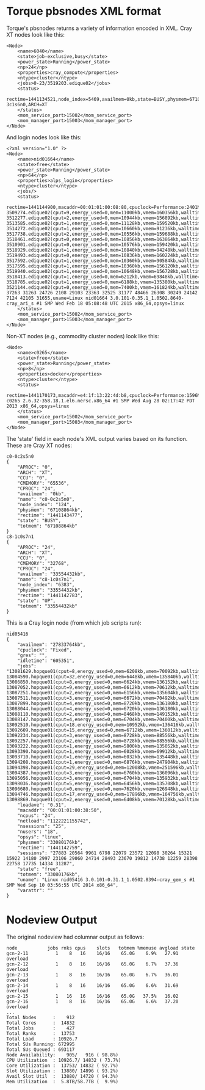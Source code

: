 Torque pbsnodes XML format
==========================

Torque's pbsnodes returns a variety of information encoded in XML.  Cray XT
nodes look like this:

    <Node>
        <name>6040</name>
        <state>job-exclusive,busy</state>
        <power_state>Running</power_state>
        <np>24</np>
        <properties>cray_compute</properties>
        <ntype>cluster</ntype>
        <jobs>0-23/3519203.edique02</jobs>
        <status>
            rectime=1441134521,node_index=5469,availmem=0kb,state=BUSY,physmem=67108864kb,totmem=67108864kb,CMEMORY=65536,APROC=0,CPROC=24,CCU=0,name=c7-3c1s6n0,ARCH=XT
        </status>
        <mom_service_port>15002</mom_service_port>
        <mom_manager_port>15003</mom_manager_port>
    </Node>

And login nodes look like this:

    <?xml version="1.0" ?>
    <Node>
        <name>nid01664</name>
        <state>free</state>
        <power_state>Running</power_state>
        <np>64</np>
        <properties>alps_login</properties>
        <ntype>cluster</ntype>
        <jobs/>
        <status>
            rectime=1441144900,macaddr=00:01:01:00:08:80,cpuclock=Performance:2401MHz,varattr=,jobs=3508074.edique02(cput=1883,energy_used=0,mem=90296kb,vmem=438936kb,walltime=164997) 3509274.edique02(cput=9,energy_used=0,mem=11000kb,vmem=160356kb,walltime=133151) 3512277.edique02(cput=2,energy_used=0,mem=10944kb,vmem=156892kb,walltime=80685) 3513585.edique02(cput=1,energy_used=0,mem=11128kb,vmem=159520kb,walltime=59129) 3514272.edique02(cput=1,energy_used=0,mem=10660kb,vmem=91236kb,walltime=57049) 3517738.edique02(cput=2,energy_used=0,mem=10556kb,vmem=159688kb,walltime=25868) 3518461.edique02(cput=0,energy_used=0,mem=10856kb,vmem=163864kb,walltime=19740,session_id=48466) 3510901.edique02(cput=0,energy_used=0,mem=10576kb,vmem=159420kb,walltime=13580,session_id=31177) 3518929.edique02(cput=1,energy_used=0,mem=10840kb,vmem=94248kb,walltime=13374) 3519493.edique02(cput=0,energy_used=0,mem=10836kb,vmem=160224kb,walltime=7006,session_id=23363) 3517592.edique02(cput=1,energy_used=0,mem=10360kb,vmem=90584kb,walltime=6464,session_id=29103) 3517595.edique02(cput=1,energy_used=0,mem=10360kb,vmem=156120kb,walltime=4575,session_id=2108) 3519940.edique02(cput=1,energy_used=0,mem=10648kb,vmem=156728kb,walltime=2657,session_id=24726) 3518413.edique02(cput=1,energy_used=0,mem=6212kb,vmem=69848kb,walltime=1892,session_id=31263) 3518785.edique02(cput=1,energy_used=0,mem=6188kb,vmem=135380kb,walltime=1523,session_id=37263) 3521144.edique02(cput=0,energy_used=0,mem=7400kb,vmem=161824kb,walltime=407,session_id=49075),state=free,netload=1004344494441,gres=,loadave=0.10,ncpus=48,physmem=66070012kb,availmem=56351776kb,totmem=66070012kb,idletime=14764,nusers=14,nsessions=16,sessions=49075 37263 31263 24726 2108 29103 23363 32525 31177 48466 26308 30249 24142 7124 42105 31655,uname=Linux nid01664 3.0.101-0.35.1_1.0502.8640-cray_ari_s #1 SMP Wed Feb 18 05:08:48 UTC 2015 x86_64,opsys=linux
        </status>
        <mom_service_port>15002</mom_service_port>
        <mom_manager_port>15003</mom_manager_port>
    </Node>

Non-XT nodes (e.g., commodity cluster nodes) look like this:

    <Node>
        <name>c0265</name>
        <state>free</state>
        <power_state>Running</power_state>
        <np>8</np>
        <properties>docker</properties>
        <ntype>cluster</ntype>
        <status>
            rectime=1441170173,macaddr=e4:1f:13:22:4d:b8,cpuclock=Performance:1596MHz,varattr=,jobs=,state=free,netload=19118557999,gres=,loadave=0.04,ncpus=8,physmem=24728500kb,availmem=21813020kb,totmem=24728500kb,idletime=1301281,nusers=0,nsessions=0,uname=Linux c0265 2.6.32-358.18.1.el6.nersc.x86_64 #1 SMP Wed Aug 28 02:17:42 PDT 2013 x86_64,opsys=linux
        </status>
        <mom_service_port>15002</mom_service_port>
        <mom_manager_port>15003</mom_manager_port>
    </Node>



The 'state' field in each node's XML output varies based on its function.  These
are Cray XT nodes:

    c0-0c2s5n0
    {
        "APROC": "0", 
        "ARCH": "XT", 
        "CCU": "0", 
        "CMEMORY": "65536", 
        "CPROC": "24", 
        "availmem": "0kb", 
        "name": "c0-0c2s5n0", 
        "node_index": "124", 
        "physmem": "67108864kb", 
        "rectime": "1441143477", 
        "state": "BUSY", 
        "totmem": "67108864kb"
    }
    c8-1c0s7n1
    {
        "APROC": "24", 
        "ARCH": "XT", 
        "CCU": "0", 
        "CMEMORY": "32768", 
        "CPROC": "24", 
        "availmem": "33554432kb", 
        "name": "c8-1c0s7n1", 
        "node_index": "6383", 
        "physmem": "33554432kb", 
        "rectime": "1441142783", 
        "state": "UP", 
        "totmem": "33554432kb"
    }

This is a Cray login node (from which job scripts run):

    nid05416
    {
        "availmem": "27833764kb", 
        "cpuclock": "Fixed", 
        "gres": "", 
        "idletime": "605351", 
        "jobs": "13081629.hopque01(cput=8,energy_used=0,mem=6208kb,vmem=70092kb,walltime=244194) 13084590.hopque01(cput=32,energy_used=0,mem=6448kb,vmem=135840kb,walltime=166630) 13086850.hopque01(cput=8,energy_used=0,mem=6624kb,vmem=136152kb,walltime=116718) 13087052.hopque01(cput=9,energy_used=0,mem=6612kb,vmem=70612kb,walltime=116049) 13087251.hopque01(cput=2,energy_used=0,mem=6156kb,vmem=135604kb,walltime=114906) 13087511.hopque01(cput=3,energy_used=0,mem=6672kb,vmem=70492kb,walltime=111058) 13087899.hopque01(cput=4,energy_used=0,mem=8720kb,vmem=136180kb,walltime=104707) 13088044.hopque01(cput=4,energy_used=0,mem=6720kb,vmem=136180kb,walltime=104235) 13088110.hopque01(cput=2,energy_used=0,mem=8468kb,vmem=149152kb,walltime=103689) 13088147.hopque01(cput=4,energy_used=0,mem=6704kb,vmem=70400kb,walltime=102741) 13092510.hopque01(cput=18,energy_used=0,mem=10952kb,vmem=136416kb,walltime=75884) 13092609.hopque01(cput=15,energy_used=0,mem=6712kb,vmem=136012kb,walltime=70564) 13092234.hopque01(cput=3,energy_used=0,mem=8728kb,vmem=88556kb,walltime=68796) 13092257.hopque01(cput=2,energy_used=0,mem=8728kb,vmem=88556kb,walltime=35043) 13093222.hopque01(cput=1,energy_used=0,mem=5800kb,vmem=135052kb,walltime=31765) 13093390.hopque01(cput=1,energy_used=0,mem=6028kb,vmem=69912kb,walltime=31622) 13093710.hopque01(cput=1,energy_used=0,mem=6032kb,vmem=135448kb,walltime=26361) 13094208.hopque01(cput=1,energy_used=0,mem=6876kb,vmem=247904kb,walltime=25138) 13094398.hopque01(cput=29,energy_used=0,mem=12008kb,vmem=251596kb,walltime=21485) 13094387.hopque01(cput=3,energy_used=0,mem=6760kb,vmem=136096kb,walltime=20602) 13095056.hopque01(cput=3,energy_used=0,mem=6704kb,vmem=135932kb,walltime=15200) 13098036.hopque01(cput=5,energy_used=0,mem=6456kb,vmem=135708kb,walltime=8526) 13096680.hopque01(cput=0,energy_used=0,mem=7620kb,vmem=126948kb,walltime=8321) 13094746.hopque01(cput=17,energy_used=0,mem=17896kb,vmem=164756kb,walltime=4373,session_id=20564) 13098869.hopque01(cput=2,energy_used=0,mem=6408kb,vmem=70128kb,walltime=2943,session_id=27883)", 
        "loadave": "0.31", 
        "macaddr": "00:01:01:00:38:50", 
        "ncpus": "24", 
        "netload": "1122221155742", 
        "nsessions": "25", 
        "nusers": "18", 
        "opsys": "linux", 
        "physmem": "33080176kb", 
        "rectime": "1441142759", 
        "sessions": "27883 20564 9961 6798 22079 23572 12098 30264 15321 15922 14180 2997 23106 29060 24714 28493 23670 19812 14738 12259 28398 22758 17735 14334 31287", 
        "state": "free", 
        "totmem": "33080176kb", 
        "uname": "Linux nid05416 3.0.101-0.31.1_1.0502.8394-cray_gem_s #1 SMP Wed Sep 10 03:56:55 UTC 2014 x86_64", 
        "varattr": ""
    }

Nodeview Output
===============

The original nodeview had columnar output as follows:

    node           jobs rnks cpus    slots   totmem %memuse avgload state          
    gcn-2-11          1    8   16    16/16    65.0G    6.9%   27.91 overload       
    gcn-2-12          1    8   16    16/16    65.0G    6.7%   37.36 overload       
    gcn-2-13          1    8   16    16/16    65.0G    6.7%   36.01 overload       
    gcn-2-14          1    8   16    16/16    65.0G    6.6%   31.69 overload       
    gcn-2-15          1   16   16    16/16    65.0G   37.5%   16.02                
    gcn-2-16          1    8   16    16/16    65.0G    6.6%   37.20 overload       
    ...
    Total Nodes      :    912
    Total Cores      :  14832
    Total Jobs       :    427
    Total Ranks      :  13753
    Total Load       : 10926.7
    Total SUs Running: 672995
    Total SUs Queued : 693117
    Node Availability:    905/   916 ( 98.8%)
    CPU Utilization  : 10926.7/ 14832 ( 73.7%)
    Core Utilization :  13753/ 14832 ( 92.7%)
    Slot Utilization :  13880/ 14896 ( 93.2%)
    Avail Slot Util  :  13880/ 14720 ( 94.3%)
    Mem Utilization  :  5.8TB/58.7TB (  9.9%)
